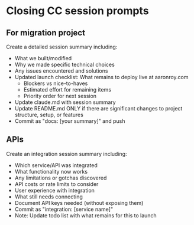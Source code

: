 # Closing CC session prompts 

## For migration project 
Create a detailed session summary including:
- What we built/modified
- Why we made specific technical choices  
- Any issues encountered and solutions
- Updated launch checklist: What remains to deploy live at aaronroy.com
  - Blockers vs nice-to-haves
  - Estimated effort for remaining items
  - Priority order for next session
- Update claude.md with session summary
- Update README.md ONLY if there are significant changes to project structure, setup, or features
- Commit as "docs: [your summary]" and push

## APIs 
Create an integration session summary including:
- Which service/API was integrated
- What functionality now works
- Any limitations or gotchas discovered
- API costs or rate limits to consider
- User experience with integration
- What still needs connecting
- Document API keys needed (without exposing them)
- Commit as "integration: [service name]"
- Note: Update todo list with what remains for this to launch